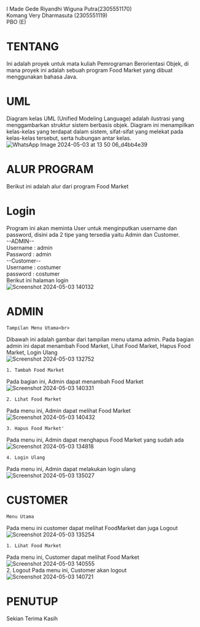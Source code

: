 I Made Gede Riyandhi Wiguna Putra(2305551170)<br>
Komang Very Dharmasuta (2305551119)<br>
PBO (E)
# TENTANG
Ini adalah proyek untuk mata kuliah Pemrograman Berorientasi Objek, di mana proyek ini adalah sebuah program Food Market yang dibuat menggunakan bahasa Java.
# UML
Diagram kelas UML (Unified Modeling Language)  adalah ilustrasi yang menggambarkan struktur sistem berbasis objek. Diagram ini menampilkan kelas-kelas yang terdapat dalam sistem, sifat-sifat yang melekat pada kelas-kelas tersebut, serta hubungan antar kelas.
![WhatsApp Image 2024-05-03 at 13 50 06_d4bb4e39](https://github.com/riyandhiwiguna/Foodmarketpbo/assets/147158662/c16ed0d6-85fd-4ef2-a1da-06c4b5c0b5e0)
# ALUR PROGRAM
Berikut ini adalah alur dari program Food Market
# Login
Program ini akan meminta User untuk menginputkan username dan password, disini ada 2 tipe yang tersedia yaitu Admin dan Customer.<br>
--ADMIN--<br>
Username : admin<br>
Password : admin<br>
--Customer--<br>
Username : costumer<br>
password : costumer<br>
Berikut ini halaman login<br>
![Screenshot 2024-05-03 140132](https://github.com/riyandhiwiguna/Foodmarketpbo/assets/147158662/ea52789d-d0b9-4f8c-bb86-57da33d130c7)
# ADMIN
    Tampilan Menu Utama<br>
Dibawah ini adalah gambar dari tampilan menu utama admin. Pada bagian admin ini dapat menambah Food Market, Lihat Food Market, Hapus Food Market, Login Ulang<br>
![Screenshot 2024-05-03 132752](https://github.com/riyandhiwiguna/Foodmarketpbo/assets/147158662/7076bf09-85de-4b81-949b-01a5393a0b21)

    1. Tambah Food Market
Pada bagian ini, Admin dapat menambah Food Market<br>
![Screenshot 2024-05-03 140331](https://github.com/riyandhiwiguna/Foodmarketpbo/assets/147158662/11a4688d-f49b-4327-af2e-cfd7822ec797)

    2. Lihat Food Market
Pada menu ini, Admin dapat melihat Food Market<br>
![Screenshot 2024-05-03 140432](https://github.com/riyandhiwiguna/Foodmarketpbo/assets/147158662/8180f3d8-2370-4d27-9303-7dc912b32375)

    3. Hapus Food Market'
Pada menu ini, Admin dapat menghapus Food Market yang sudah ada<br>
![Screenshot 2024-05-03 134818](https://github.com/riyandhiwiguna/Foodmarketpbo/assets/147158662/a3e73df3-be81-4101-88f3-a265d068d00c)

    4. Login Ulang
Pada menu ini, Admin dapat melakukan login ulang<br>
![Screenshot 2024-05-03 135027](https://github.com/riyandhiwiguna/Foodmarketpbo/assets/147158662/d7f2900a-7c56-4385-a097-586e89b9f97a)

# CUSTOMER
    Menu Utama
Pada menu ini customer dapat melihat FoodMarket dan juga Logout<br>
![Screenshot 2024-05-03 135254](https://github.com/riyandhiwiguna/Foodmarketpbo/assets/147158662/87f319db-2b27-43f4-ac4d-ed1ce7d177d1)

    1. Lihat Food Market
Pada menu ini, Customer dapat melihat Food Market<br>
![Screenshot 2024-05-03 140555](https://github.com/riyandhiwiguna/Foodmarketpbo/assets/147158662/e2292800-652a-4203-a1db-d66752712dc9)<br>
    2. Logout
Pada menu ini, Customer akan logout<br>
![Screenshot 2024-05-03 140721](https://github.com/riyandhiwiguna/Foodmarketpbo/assets/147158662/27e5b43c-0b61-4eee-9a27-f4e5cdaa3377)

# PENUTUP

Sekian Terima Kasih
